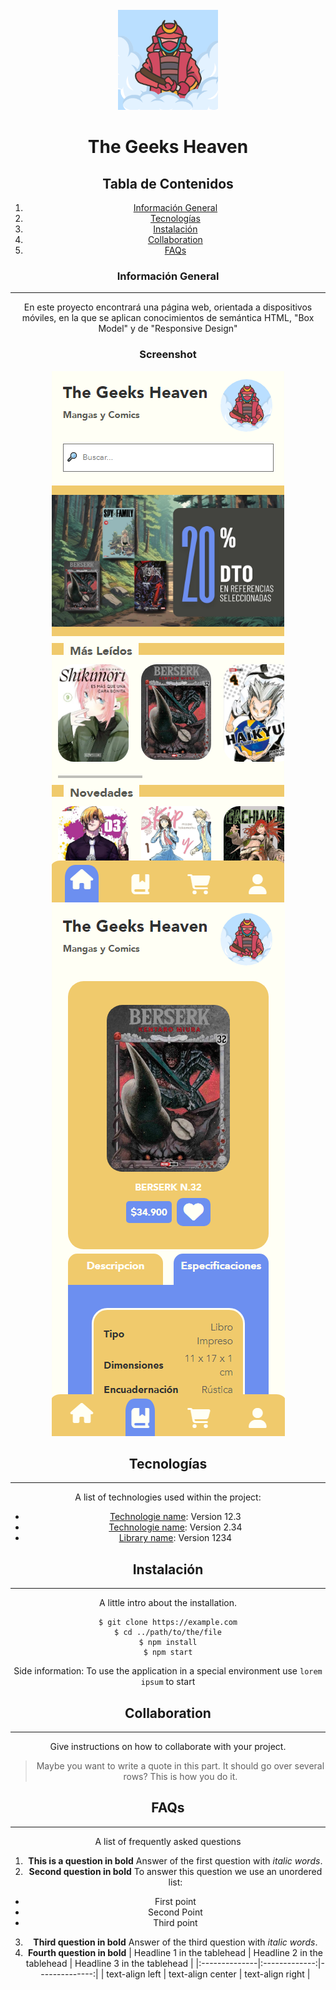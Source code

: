 <!-- PROJECT LOGO -->
<br/>
<div align="center">
  <a href="https://github.com/JuanJTorresB/PROYECTO-FILTRO_TORRESJUAN_BECERRAJOSE">
    <img src="/Recursos Globales/Imagenes/Logo2.png" alt="Logo" width="160" height="160">
  </a>

<h1 align="center">The Geeks Heaven</h3>

## Tabla de Contenidos
1. [Información General](#Información-General)
2. [Tecnologías](#Tecnologías)
3. [Instalación](#Instalación)
4. [Collaboration](#collaboration)
5. [FAQs](#faqs)
### Información General
***
En este proyecto encontrará una página web, orientada a dispositivos móviles, en la que se aplican conocimientos de semántica HTML, "Box Model" y de "Responsive Design"
### Screenshot
![Index](/Recursos%20Readme/screenshots/ss_Index.png)
![Close Up Producto](/Recursos%20Readme/screenshots/ss_Primer_Plano_Berserk.png)
## Tecnologías
***
A list of technologies used within the project:
* [Technologie name](https://example.com): Version 12.3 
* [Technologie name](https://example.com): Version 2.34
* [Library name](https://example.com): Version 1234
## Instalación
***
A little intro about the installation. 
```
$ git clone https://example.com
$ cd ../path/to/the/file
$ npm install
$ npm start
```
Side information: To use the application in a special environment use ```lorem ipsum``` to start
## Collaboration
***
Give instructions on how to collaborate with your project.
> Maybe you want to write a quote in this part. 
> It should go over several rows?
> This is how you do it.
## FAQs
***
A list of frequently asked questions
1. **This is a question in bold**
Answer of the first question with _italic words_. 
2. __Second question in bold__ 
To answer this question we use an unordered list:
* First point
* Second Point
* Third point
3. **Third question in bold**
Answer of the third question with *italic words*.
4. **Fourth question in bold**
| Headline 1 in the tablehead | Headline 2 in the tablehead | Headline 3 in the tablehead |
|:--------------|:-------------:|--------------:|
| text-align left | text-align center | text-align right |
